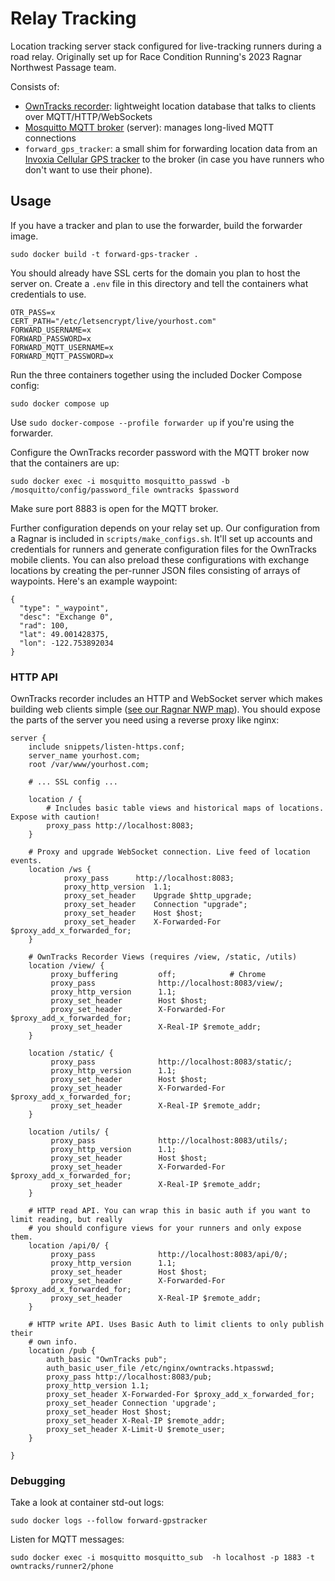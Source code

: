 # Relay Tracking

Location tracking server stack configured for live-tracking runners during a road relay. Originally set up
for Race Condition Running's 2023 Ragnar Northwest Passage team.

Consists of:

* [OwnTracks recorder](https://github.com/owntracks/recorder): lightweight location database that talks to clients over MQTT/HTTP/WebSockets
* [Mosquitto MQTT broker](https://mosquitto.org/) (server): manages long-lived MQTT connections 
* `forward_gps_tracker`: a small shim for forwarding location data from an [Invoxia Cellular GPS tracker](https://www.invoxia.com/en-US/product/gps-tracker) to the broker (in case you have runners who don't want to use their phone).

## Usage

If you have a tracker and plan to use the forwarder, build the forwarder image.

    sudo docker build -t forward-gps-tracker .

You should already have SSL certs for the domain you plan to host the server on.
Create a `.env` file in this directory and tell the containers what credentials to use.

```
OTR_PASS=x
CERT_PATH="/etc/letsencrypt/live/yourhost.com"
FORWARD_USERNAME=x
FORWARD_PASSWORD=x
FORWARD_MQTT_USERNAME=x
FORWARD_MQTT_PASSWORD=x
```

Run the three containers together using the included Docker Compose config:

    sudo docker compose up

Use `sudo docker-compose --profile forwarder up` if you're using the forwarder.

Configure the OwnTracks recorder password with the MQTT broker now that the containers are up:

    sudo docker exec -i mosquitto mosquitto_passwd -b /mosquitto/config/password_file owntracks $password

Make sure port 8883 is open for the MQTT broker.

Further configuration depends on your relay set up. Our configuration from a Ragnar is included in `scripts/make_configs.sh`.
It'll set up accounts and credentials for runners and generate configuration files for the OwnTracks mobile clients. You can also
preload these configurations with exchange locations by creating the per-runner JSON files consisting of arrays of waypoints. Here's an example
waypoint:

```
{
  "type": "_waypoint",
  "desc": "Exchange 0",
  "rad": 100,
  "lat": 49.001428375,
  "lon": -122.753892034
}
```

### HTTP API

OwnTracks recorder includes an HTTP and WebSocket server which makes building web clients simple ([see our Ragnar NWP map](https://github.com/raceconditionrunning/raceconditionrunning.github.io/blob/main/pages/ragnar-23.html)). You should expose
the parts of the server you need using a reverse proxy like nginx:

```
server {
    include snippets/listen-https.conf;
    server_name yourhost.com;
    root /var/www/yourhost.com;

    # ... SSL config ...

    location / {
        # Includes basic table views and historical maps of locations. Expose with caution!
        proxy_pass http://localhost:8083;
    }

    # Proxy and upgrade WebSocket connection. Live feed of location events.
    location /ws {
            proxy_pass      http://localhost:8083;
            proxy_http_version  1.1;
            proxy_set_header    Upgrade $http_upgrade;
            proxy_set_header    Connection "upgrade";
            proxy_set_header    Host $host;
            proxy_set_header    X-Forwarded-For $proxy_add_x_forwarded_for;
    }

    # OwnTracks Recorder Views (requires /view, /static, /utils)
    location /view/ {
         proxy_buffering         off;            # Chrome
         proxy_pass              http://localhost:8083/view/;
         proxy_http_version      1.1;
         proxy_set_header        Host $host;
         proxy_set_header        X-Forwarded-For $proxy_add_x_forwarded_for;
         proxy_set_header        X-Real-IP $remote_addr;
    }
    
    location /static/ {
         proxy_pass              http://localhost:8083/static/;
         proxy_http_version      1.1;
         proxy_set_header        Host $host;
         proxy_set_header        X-Forwarded-For $proxy_add_x_forwarded_for;
         proxy_set_header        X-Real-IP $remote_addr;
    }

    location /utils/ {
         proxy_pass              http://localhost:8083/utils/;
         proxy_http_version      1.1;
         proxy_set_header        Host $host;
         proxy_set_header        X-Forwarded-For $proxy_add_x_forwarded_for;
         proxy_set_header        X-Real-IP $remote_addr;
    }

    # HTTP read API. You can wrap this in basic auth if you want to limit reading, but really 
    # you should configure views for your runners and only expose them.
    location /api/0/ {
         proxy_pass              http://localhost:8083/api/0/;
         proxy_http_version      1.1;
         proxy_set_header        Host $host;
         proxy_set_header        X-Forwarded-For $proxy_add_x_forwarded_for;
         proxy_set_header        X-Real-IP $remote_addr;
    }

    # HTTP write API. Uses Basic Auth to limit clients to only publish their
    # own info.
    location /pub {        
        auth_basic "OwnTracks pub";
        auth_basic_user_file /etc/nginx/owntracks.htpasswd;
        proxy_pass http://localhost:8083/pub;
        proxy_http_version 1.1;
        proxy_set_header X-Forwarded-For $proxy_add_x_forwarded_for;
        proxy_set_header Connection 'upgrade';
        proxy_set_header Host $host;
        proxy_set_header X-Real-IP $remote_addr;
        proxy_set_header X-Limit-U $remote_user;
    }

}
```

### Debugging

Take a look at container std-out logs:

    sudo docker logs --follow forward-gpstracker

Listen for MQTT messages:

    sudo docker exec -i mosquitto mosquitto_sub  -h localhost -p 1883 -t owntracks/runner2/phone